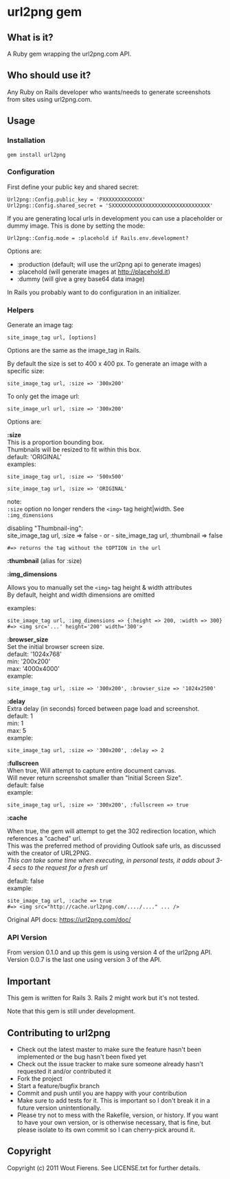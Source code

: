 # url2png gem

## What is it?
A Ruby gem wrapping the url2png.com API.

## Who should use it?
Any Ruby on Rails developer who wants/needs to generate screenshots from sites using url2png.com.

## Usage

### Installation

    gem install url2png


### Configuration

First define your public key and shared secret:

    Url2png::Config.public_key = 'PXXXXXXXXXXXXX'
    Url2png::Config.shared_secret = 'SXXXXXXXXXXXXXXXXXXXXXXXXXXXXXXXX'

If you are generating local urls in development you can use a placeholder or dummy image.
This is done by setting the mode:

    Url2png::Config.mode = :placehold if Rails.env.development?

Options are:

* :production (default; will use the url2png api to generate images)
* :placehold (will generate images at http://placehold.it)
* :dummy (will give a grey base64 data image)

In Rails you probably want to do configuration in an initializer.


### Helpers

Generate an image tag:

    site_image_tag url, [options]

Options are the same as the image_tag in Rails.

By default the size is set to 400 x 400 px.
To generate an image with a specific size:

    site_image_tag url, :size => '300x200'

To only get the image url:

    site_image_url url, :size => '300x200'

Options are:

**:size**<br>
  This is a proportion bounding box.<br>
  Thumbnails will be resized to fit within this box.<br>
  default: 'ORIGINAL'<br>
  examples:

    site_image_tag url, :size => '500x500'

    site_image_tag url, :size => 'ORIGINAL'

  note:  
  `:size` option no longer renders the `<img>` tag height|width. See `:img_dimensions`

  disabling "Thumbnail-ing":  
    site_image_tag url, :size => false
    - or -
    site_image_tag url, :thumbnail => false

    #=> returns the tag without the tOPTION in the url

**:thumbnail** (alias for :size)

**:img_dimensions**  

  Allows you to manually set the `<img>` tag height & width attributes  
  By default, height and width dimensions are omitted

  examples:  

    site_image_tag url, :img_dimensions => {:height => 200, :width => 300}
    #=> <img src='...' height='200' width='300'>

**:browser_size**<br>
  Set the initial browser screen size.<br>
  default: '1024x768'<br>
  min: '200x200'<br>
  max: '4000x4000'<br>
  example:
    
    site_image_tag url, :size => '300x200', :browser_size => '1024x2500'

**:delay**<br>
  Extra delay (in seconds) forced between page load and screenshot.<br>
  default: 1<br>
  min: 1<br>
  max: 5<br>
  example:

    site_image_tag url, :size => '300x200', :delay => 2

**:fullscreen**<br>
  When true, Will attempt to capture entire document canvas.<br>
  Will never return screenshot smaller than "Initial Screen Size".<br>
  default: false<br>
  example:

    site_image_tag url, :size => '300x200', :fullscreen => true


**:cache**  

  When true, the gem will attempt to get the 302 redirection location, which references a "cached" url.  
  This was the preferred method of providing Outlook safe urls, as discussed with the creator of URL2PNG.  
  *This can take some time when executing, in personal tests, it adds about 3-4 secs to the request for a fresh url*

  default: false  
  example:

    site_image_tag url, :cache => true
    #=> <img src="http://cache.url2png.com/..../...." ... />


Original API docs: https://url2png.com/doc/



### API Version
From version 0.1.0 and up this gem is using version 4 of the url2png API.<br>
Version 0.0.7 is the last one using version 3 of the API.


## Important

This gem is written for Rails 3.
Rails 2 might work but it's not tested.

Note that this gem is still under development.


## Contributing to url2png
 
* Check out the latest master to make sure the feature hasn't been implemented or the bug hasn't been fixed yet
* Check out the issue tracker to make sure someone already hasn't requested it and/or contributed it
* Fork the project
* Start a feature/bugfix branch
* Commit and push until you are happy with your contribution
* Make sure to add tests for it. This is important so I don't break it in a future version unintentionally.
* Please try not to mess with the Rakefile, version, or history. If you want to have your own version, or is otherwise necessary, that is fine, but please isolate to its own commit so I can cherry-pick around it.

## Copyright

Copyright (c) 2011 Wout Fierens. See LICENSE.txt for
further details.












